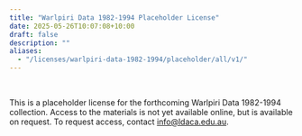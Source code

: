 ```yaml
---
title: "Warlpiri Data 1982-1994 Placeholder License"
date: 2025-05-26T10:07:08+10:00
draft: false
description: ""
aliases:
  - "/licenses/warlpiri-data-1982-1994/placeholder/all/v1/"
---
```


<br>

This is a placeholder license for the forthcoming Warlpiri Data 1982-1994 collection. Access to the materials is not yet available online, but is available on request. To request access, contact info@ldaca.edu.au.

<br>
